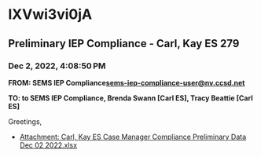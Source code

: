 # lXVwi3vi0jA
## Preliminary IEP Compliance - Carl, Kay ES 279
### Dec 2, 2022, 4:08:50 PM
**FROM: SEMS IEP Compliance<sems-iep-compliance-user@nv.ccsd.net>**

**TO: to SEMS IEP Compliance, Brenda Swann [Carl ES], Tracy Beattie [Carl ES]**


Greetings, 





* [Attachment: Carl, Kay ES Case Manager Compliance Preliminary Data Dec 02 2022.xlsx](lXVwi3vi0jA-attachment-1.xlsx)
